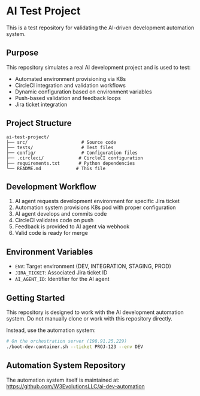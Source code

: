 # AI Test Project

This is a test repository for validating the AI-driven development automation system.

## Purpose

This repository simulates a real AI development project and is used to test:

- Automated environment provisioning via K8s
- CircleCI integration and validation workflows
- Dynamic configuration based on environment variables
- Push-based validation and feedback loops
- Jira ticket integration

## Project Structure

```
ai-test-project/
├── src/                    # Source code
├── tests/                  # Test files
├── config/                 # Configuration files
├── .circleci/             # CircleCI configuration
├── requirements.txt       # Python dependencies
└── README.md             # This file
```

## Development Workflow

1. AI agent requests development environment for specific Jira ticket
2. Automation system provisions K8s pod with proper configuration
3. AI agent develops and commits code
4. CircleCI validates code on push
5. Feedback is provided to AI agent via webhook
6. Valid code is ready for merge

## Environment Variables

- `ENV`: Target environment (DEV, INTEGRATION, STAGING, PROD)
- `JIRA_TICKET`: Associated Jira ticket ID
- `AI_AGENT_ID`: Identifier for the AI agent

## Getting Started

This repository is designed to work with the AI development automation system.
Do not manually clone or work with this repository directly.

Instead, use the automation system:

```bash
# On the orchestration server (198.91.25.229)
./boot-dev-container.sh --ticket PROJ-123 --env DEV
```

## Automation System Repository

The automation system itself is maintained at:
https://github.com/W3EvolutionsLLC/ai-dev-automation
